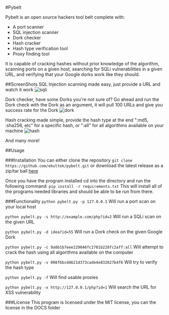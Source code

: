 #Pybelt

Pybelt is an open source hackers tool belt complete with:

 - A port scanner
 - SQL injection scanner
 - Dork checker
 - Hash cracker
 - Hash type verification tool
 - Proxy finding tool
 
It is capable of cracking hashes without prior knowledge of the algorithm, scanning ports on a given host, searching for SQLi vulnerabilities in a given URL, and verifying that your Google dorks work like they should.

##ScreenShots
SQL Injection scanning made easy, just provide a URL and watch it work
![sqli](https://s29.postimg.org/vgufri8uf/sqli_scan.png)

Dork checker, have some Dorks you're not sure of? Go ahead and run the Dork check with the Dork as an argument, it will pull 100 URLs and give you success rate for the Dork
![dork](https://s29.postimg.org/m58dujwav/dork_scan.png)

Hash cracking made simple, provide the hash type at the end ":md5, :sha256, etc" for a specific hash, or ":all" for all algorithms available on your machine
![hash](https://s29.postimg.org/802ksqn9j/hash_cracking.png)

And many more!

##Usage

###Installation
You can either clone the repository 
`git clone https://github.com/ekultek/pybelt.git`
or download the latest release as a zip/tar ball [here](https://github.com/Ekultek/PyBelt/releases/tag/1.0)


Once you have the program installed cd into the directory and run the following command:
`pip install -r requirements.txt`
This will install all of the programs needed libraries and should be able to be run from there.
 
###Functionality
`python pybelt.py -p 127.0.0.1` Will run a port scan on your local host

`python pybelt.py -s http://example.com/php?id=2` Will run a SQLi scan on the given URL

`python pybelt.py -d idea?id=55` Will run a Dork check on the given Google Dork

`python pybelt.py -c 9a8b1b7eee229046fc2701b228fc2aff:all` Will attempt to crack the hash using all algorithms available on the computer

`python pybelt.py -v 098f6bcd4621d373cade4e832627b4f6` Will try to verify the hash type

`python pybelt.py -f` Will find usable proxies

`python pybelt.py -x http://127.0.0.1/php?id=1` Will search the URL for XSS vulnerability

###License
This program is licensed under the MIT license, you can the license in the DOCS folder
